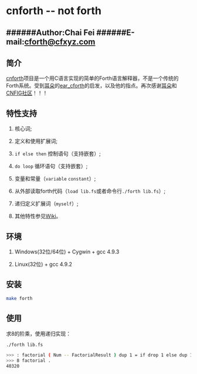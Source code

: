 cnforth -- not forth
====================

######Author:Chai Fei
######E-mail:cforth@cfxyz.com
--------------------

## 简介

[cnforth](https://github.com/cforth/cnforth)项目是一个用C语言实现的简单的Forth语言解释器，不是一个传统的Forth系统。受到[耳朵](https://github.com/earforth)的[ear_cforth](https://github.com/earforth/ear-cforth)的启发，以及他的指点。再次感谢[耳朵](https://github.com/earforth)和[CNFIG社区](https://github.com/CNFIG)！！！

## 特性支持

1. 核心词;

2. 定义和使用扩展词;

3. `if else then` 控制语句（支持嵌套）;

4. `do loop` 循环语句（支持嵌套）;

5. 变量和常量（`variable` `constant`）;

6. 从外部读取forth代码（`load lib.fs`或者命令行`./forth lib.fs`）;

7. 递归定义扩展词（`myself`）;

8. 其他特性参见[Wiki](https://github.com/cforth/cnforth/wiki/cnforth%E6%94%AF%E6%8C%81%E7%9A%84%E7%89%B9%E6%80%A7)。

## 环境

1. Windows(32位/64位) + Cygwin + gcc 4.9.3

2. Linux(32位) + gcc 4.9.2

## 安装

```bash
make forth
```

## 使用

求8的阶乘，使用递归实现：

```bash
./forth lib.fs

>>> : factorial ( Num -- FactorialResult ) dup 1 = if drop 1 else dup 1- myself * then ;
>>> 8 factorial .
40320
```
